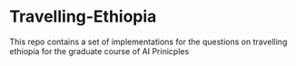 # Travelling-Ethiopia
This repo contains a set of implementations for the questions on travelling ethiopia for the graduate course of AI Prinicples
